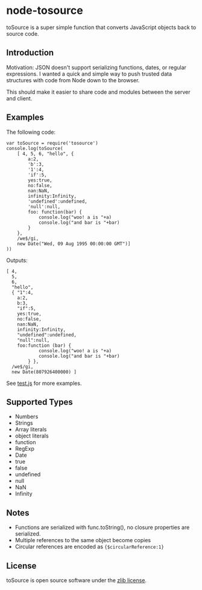 node-tosource
=============
toSource is a super simple function that converts JavaScript objects back to source code.

Introduction
------------
Motivation: JSON doesn't support serializing functions, dates, or regular expressions. I wanted
a quick and simple way to push trusted data structures with code from Node down to the browser.

This should make it easier to share code and modules between the server and client.

Examples
--------
The following code:

    var toSource = require('tosource')
    console.log(toSource(
        [ 4, 5, 6, "hello", {
            a:2,
            'b':3,
            '1':4,
            'if':5,
            yes:true,
            no:false,
            nan:NaN,
            infinity:Infinity,
            'undefined':undefined,
            'null':null,
            foo: function(bar) {
                console.log("woo! a is "+a)
                console.log("and bar is "+bar)
            }
        },
        /we$/gi,
        new Date("Wed, 09 Aug 1995 00:00:00 GMT")]
    ))

Outputs:

    [ 4,
      5,
      6,
      "hello",
      { "1":4,
        a:2,
        b:3,
        "if":5,
        yes:true,
        no:false,
        nan:NaN,
        infinity:Infinity,
        "undefined":undefined,
        "null":null,
        foo:function (bar) {
                console.log("woo! a is "+a)
                console.log("and bar is "+bar)
            } },
      /we$/gi,
      new Date(807926400000) ]


See [test.js][1] for more examples.


Supported Types
---------------
* Numbers
* Strings
* Array literals
* object literals
* function
* RegExp
* Date
* true
* false
* undefined
* null
* NaN
* Infinity

Notes
-----
* Functions are serialized with func.toString(), no closure properties are serialized.
* Multiple references to the same object become copies
* Circular references are encoded as `{$circularReference:1}`

License
-------
toSource is open source software under the [zlib license][2].

[1]: https://github.com/marcello3d/node-tosource/blob/master/test.js
[2]: https://github.com/marcello3d/node-tosource/blob/master/LICENSE